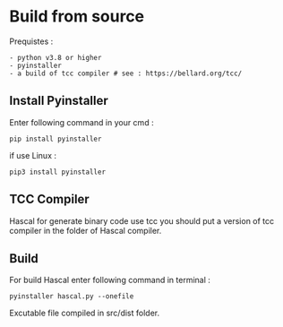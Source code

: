 # Build from source

Prequistes :
```
- python v3.8 or higher
- pyinstaller 
- a build of tcc compiler # see : https://bellard.org/tcc/
```

## Install Pyinstaller
Enter following command in your cmd :
```
pip install pyinstaller
```

if use Linux :
```
pip3 install pyinstaller
```

## TCC Compiler
Hascal for generate binary code use tcc you should put a version of tcc compiler in the folder of Hascal compiler.

## Build
For build Hascal enter following command in terminal :
```
pyinstaller hascal.py --onefile
```

Excutable file compiled in src/dist folder.
